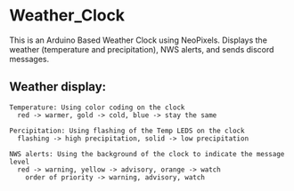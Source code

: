 # Weather_Clock

  This is an Arduino Based Weather Clock using NeoPixels. Displays the weather (temperature and precipitation), NWS alerts, and sends discord messages.

## Weather display:
```
Temperature: Using color coding on the clock
  red -> warmer, gold -> cold, blue -> stay the same

Percipitation: Using flashing of the Temp LEDS on the clock
  flashing -> high precipitation, solid -> low precipitation

NWS alerts: Using the background of the clock to indicate the message level
  red -> warning, yellow -> advisory, orange -> watch
    order of priority -> warning, advisory, watch
```

        
